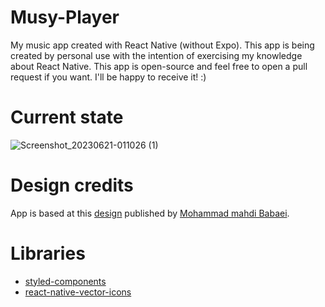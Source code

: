 # Musy-Player
My music app created with React Native (without Expo). This app is being created by personal use with the intention of exercising my knowledge about React Native. This app is open-source and feel free to open a pull request if you want. I'll be happy to receive it! :)

# Current state
![Screenshot_20230621-011026 (1)](https://github.com/Vinnih-1/Musy-Player/assets/59892753/cf555175-e4bc-4644-91da-48601b30d235)

# Design credits

App is based at this [design](https://www.figma.com/community/file/1217535322790191292) published by [Mohammad mahdi Babaei](https://www.figma.com/@mohammadteow).

# Libraries

- [styled-components](https://github.com/styled-components/styled-components)
- [react-native-vector-icons](https://github.com/oblador/react-native-vector-icons)